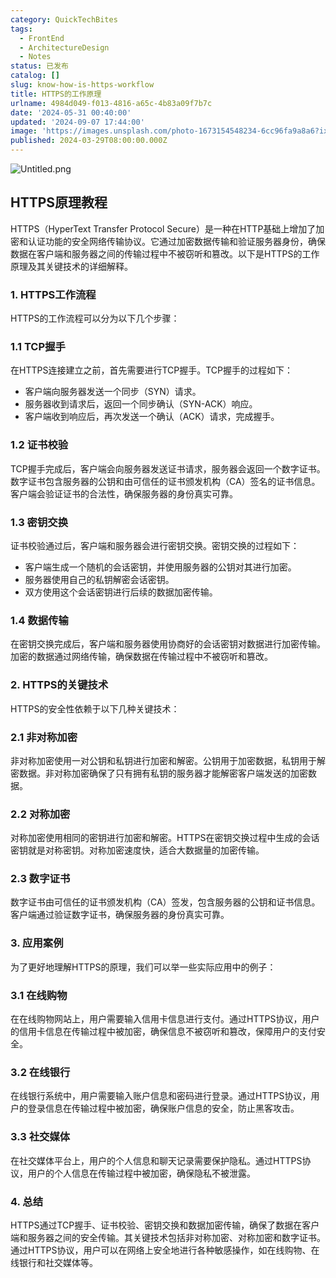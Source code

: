 ```yaml
---
category: QuickTechBites
tags:
  - FrontEnd
  - ArchitectureDesign
  - Notes
status: 已发布
catalog: []
slug: know-how-is-https-workflow
title: HTTPS的工作原理
urlname: 4984d049-f013-4816-a65c-4b83a09f7b7c
date: '2024-05-31 00:40:00'
updated: '2024-09-07 17:44:00'
image: 'https://images.unsplash.com/photo-1673154548234-6cc96fa9a8a6?ixlib=rb-4.0.3&q=85&fm=jpg&crop=entropy&cs=srgb'
published: 2024-03-29T08:00:00.000Z
---
```


![Untitled.png](https://prod-files-secure.s3.us-west-2.amazonaws.com/5d24fe63-e567-4804-86f9-9fdc62e13082/2950c759-0255-4c0a-becc-122aae8c82c0/Untitled.png?X-Amz-Algorithm=AWS4-HMAC-SHA256&X-Amz-Content-Sha256=UNSIGNED-PAYLOAD&X-Amz-Credential=ASIAZI2LB466ZL43WMJO%2F20250202%2Fus-west-2%2Fs3%2Faws4_request&X-Amz-Date=20250202T053423Z&X-Amz-Expires=3600&X-Amz-Security-Token=IQoJb3JpZ2luX2VjENz%2F%2F%2F%2F%2F%2F%2F%2F%2F%2FwEaCXVzLXdlc3QtMiJIMEYCIQCWGTvAoK1jjqhVYI18Tgk0HJcE%2F0k97hY%2BYucxBDjCDwIhAPimBHLttODlw7lPBa%2BFf0EXkIYEjFN%2BMPUWzUpNKW3aKogECOX%2F%2F%2F%2F%2F%2F%2F%2F%2F%2FwEQABoMNjM3NDIzMTgzODA1IgxGbdxRldZVlw%2F4C6Uq3APbXZhzGSBLw6o78QKblxn%2FO6hrvWMP%2BtUtcRgi1JnuDt1oei%2BuXvCIjoNhuqr9ZjpiGAvnsOYCBCkxtKnd8Kg4JbwcCLCg8EXkCSuV6%2Be239KhvSL6wWp8EUA%2FDiCWwF17OjICeVAOvr9i%2FcwAA4Rq5lJsGUo%2FPCoo57Dv6UPTjSUYvnOOLvfN2O9B36b1Z8uxctgIhqp5L%2BsUjDOYSJph4FeD3ktt2y8bcUwcERSxqLGlQuByM1SQLgT430PrbKLhACUk0Sws0BdorjCzNaCZxpFPWfYvDRixtds4b1Fi7AkPzNhFSaZYWWaf7KN395Y2%2F5hjqY16tJOC%2FxODfdxTD4r8%2BPLC%2B1cXBxrdmGX4nVittjE5nkoSvxObB2M9fEcfb%2FJ9%2BWUYg06deGz6sJeK7D0IrKCzHj6%2Bdo5Qlmnu5mRMnjQq9Ny%2Ba%2BLpCpCUyx8JZpfcDPekVPO%2B%2FJUR2Z%2FSq6LjDR7CKUyw9CFSwhMmANh2oMsT%2BpPLSZUQuengc7eozw5zuIutcOY1R4pWuBljN5eg9QKRYV4CXEqMj%2FhQFHPapRHPykQpzXq1sBnNoX%2FHC0ds%2BmvlFlQsWDuzC%2FbGzR1WVMIigD4ywIEoDtAz4EbhTI9GheW%2Fa8EyvTDR4fu8BjqkAbuNPs2vXJ%2BXAWJr1bIBOvl6NazCQMQxReRamsX5zB7CKELXoujmMxpZ%2BIS728a787C6IeiA1uNpyM1p4%2Bm40jcsBMuoi%2FqicjUg8eY9xS3g13MUrXQQZ4queuahyFlMFVRPe6tFMUCH2gaeNEiEQoyzRG9x%2BQT8BMjkiad5zuiYMo6H5C97AhgY3MDtTYkgK2KBNpPpjPjqKea02ph%2Fc6Xx2asE&X-Amz-Signature=32c0bc92a812c7d2c31e0abdbb4fff3d845548cc4c10f367bbdf14ec2a335e9e&X-Amz-SignedHeaders=host&x-id=GetObject)


## HTTPS原理教程


HTTPS（HyperText Transfer Protocol Secure）是一种在HTTP基础上增加了加密和认证功能的安全网络传输协议。它通过加密数据传输和验证服务器身份，确保数据在客户端和服务器之间的传输过程中不被窃听和篡改。以下是HTTPS的工作原理及其关键技术的详细解释。


### 1. HTTPS工作流程


HTTPS的工作流程可以分为以下几个步骤：


### 1.1 TCP握手


在HTTPS连接建立之前，首先需要进行TCP握手。TCP握手的过程如下：

- 客户端向服务器发送一个同步（SYN）请求。
- 服务器收到请求后，返回一个同步确认（SYN-ACK）响应。
- 客户端收到响应后，再次发送一个确认（ACK）请求，完成握手。

### 1.2 证书校验


TCP握手完成后，客户端会向服务器发送证书请求，服务器会返回一个数字证书。数字证书包含服务器的公钥和由可信任的证书颁发机构（CA）签名的证书信息。客户端会验证证书的合法性，确保服务器的身份真实可靠。


### 1.3 密钥交换


证书校验通过后，客户端和服务器会进行密钥交换。密钥交换的过程如下：

- 客户端生成一个随机的会话密钥，并使用服务器的公钥对其进行加密。
- 服务器使用自己的私钥解密会话密钥。
- 双方使用这个会话密钥进行后续的数据加密传输。

### 1.4 数据传输


在密钥交换完成后，客户端和服务器使用协商好的会话密钥对数据进行加密传输。加密的数据通过网络传输，确保数据在传输过程中不被窃听和篡改。


### 2. HTTPS的关键技术


HTTPS的安全性依赖于以下几种关键技术：


### 2.1 非对称加密


非对称加密使用一对公钥和私钥进行加密和解密。公钥用于加密数据，私钥用于解密数据。非对称加密确保了只有拥有私钥的服务器才能解密客户端发送的加密数据。


### 2.2 对称加密


对称加密使用相同的密钥进行加密和解密。HTTPS在密钥交换过程中生成的会话密钥就是对称密钥。对称加密速度快，适合大数据量的加密传输。


### 2.3 数字证书


数字证书由可信任的证书颁发机构（CA）签发，包含服务器的公钥和证书信息。客户端通过验证数字证书，确保服务器的身份真实可靠。


### 3. 应用案例


为了更好地理解HTTPS的原理，我们可以举一些实际应用中的例子：


### 3.1 在线购物


在在线购物网站上，用户需要输入信用卡信息进行支付。通过HTTPS协议，用户的信用卡信息在传输过程中被加密，确保信息不被窃听和篡改，保障用户的支付安全。


### 3.2 在线银行


在线银行系统中，用户需要输入账户信息和密码进行登录。通过HTTPS协议，用户的登录信息在传输过程中被加密，确保账户信息的安全，防止黑客攻击。


### 3.3 社交媒体


在社交媒体平台上，用户的个人信息和聊天记录需要保护隐私。通过HTTPS协议，用户的个人信息在传输过程中被加密，确保隐私不被泄露。


### 4. 总结


HTTPS通过TCP握手、证书校验、密钥交换和数据加密传输，确保了数据在客户端和服务器之间的安全传输。其关键技术包括非对称加密、对称加密和数字证书。通过HTTPS协议，用户可以在网络上安全地进行各种敏感操作，如在线购物、在线银行和社交媒体等。

